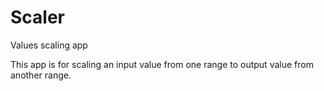 # Scaler
Values scaling app

This app is for scaling an input value from one range to output value from another range.
